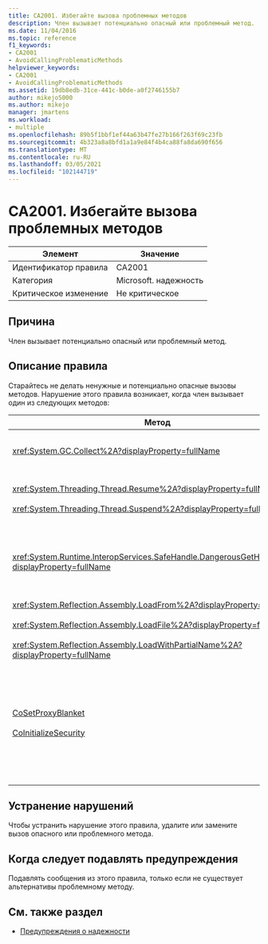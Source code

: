 ```yaml
---
title: CA2001. Избегайте вызова проблемных методов
description: Член вызывает потенциально опасный или проблемный метод.
ms.date: 11/04/2016
ms.topic: reference
f1_keywords:
- CA2001
- AvoidCallingProblematicMethods
helpviewer_keywords:
- CA2001
- AvoidCallingProblematicMethods
ms.assetid: 19db8edb-31ce-441c-b0de-a0f2746155b7
author: mikejo5000
ms.author: mikejo
manager: jmartens
ms.workload:
- multiple
ms.openlocfilehash: 89b5f1bbf1ef44a63b47fe27b166f263f69c23fb
ms.sourcegitcommit: 4b323a8a8bfd1a1a9e84f4b4ca88fa8da690f656
ms.translationtype: MT
ms.contentlocale: ru-RU
ms.lasthandoff: 03/05/2021
ms.locfileid: "102144719"
---
```

# <a name="ca2001-avoid-calling-problematic-methods"></a>CA2001. Избегайте вызова проблемных методов

|Элемент|Значение|
|-|-|
|Идентификатор правила|CA2001|
|Категория|Microsoft. надежность|
|Критическое изменение|Не критическое|

## <a name="cause"></a>Причина

Член вызывает потенциально опасный или проблемный метод.

## <a name="rule-description"></a>Описание правила

Старайтесь не делать ненужные и потенциально опасные вызовы методов. Нарушение этого правила возникает, когда член вызывает один из следующих методов:

|Метод|Описание|
|------------|-----------------|
|<xref:System.GC.Collect%2A?displayProperty=fullName>|Вызов GC. Получение может существенно повлиять на производительность приложения и редко бывает необходимым. Дополнительные сведения см. в записи блога "Mariani's" для [tidbits производительности](/archive/blogs/ricom/when-to-call-gc-collect) на сайте MSDN.|
|<xref:System.Threading.Thread.Resume%2A?displayProperty=fullName><br /><br /><xref:System.Threading.Thread.Suspend%2A?displayProperty=fullName>|Thread. Suspend и Thread. Resume устарели из-за непредсказуемого поведения.  Используйте другие классы в <xref:System.Threading> пространстве имен, такие как <xref:System.Threading.Monitor> , <xref:System.Threading.Mutex> и <xref:System.Threading.Semaphore> , для синхронизации потоков или защиты ресурсов.|
|<xref:System.Runtime.InteropServices.SafeHandle.DangerousGetHandle%2A?displayProperty=fullName>|`DangerousGetHandle`Метод создает угрозу безопасности, поскольку он может возвращать недопустимый обработчик. Дополнительные сведения об `DangerousGetHandle` безопасном использовании метода см. в разделе <xref:System.Runtime.InteropServices.SafeHandle.DangerousAddRef%2A> <xref:System.Runtime.InteropServices.SafeHandle.DangerousRelease%2A> методы и.|
|<xref:System.Reflection.Assembly.LoadFrom%2A?displayProperty=fullName><br /><br /><xref:System.Reflection.Assembly.LoadFile%2A?displayProperty=fullName><br /><br /><xref:System.Reflection.Assembly.LoadWithPartialName%2A?displayProperty=fullName>|Эти методы могут загружать сборки из непредвиденных расположений. Например, см. Дополнительные сведения о методах, которые загружают сборки, в блоге по Сузаннеу .NET CLR Notes, записи блога [LoadFile vs. LoadFrom](/archive/blogs/suzcook/loadfile-vs-loadfrom) и [Выбор контекста привязки](/archive/blogs/suzcook/choosing-a-binding-context) .|
|[CoSetProxyBlanket](/windows/win32/api/combaseapi/nf-combaseapi-cosetproxyblanket)<br /><br />[CoInitializeSecurity](/windows/win32/api/combaseapi/nf-combaseapi-coinitializesecurity)|К моменту, когда пользовательский код начинает выполняться в управляемом процессе, он слишком поздно для надежного вызова `CoSetProxyBlanket` . Среда CLR принимает действия инициализации, которые могут препятствовать выполнению P/Invoke пользователями.<br /><br />Если вам нужно вызывать `CoSetProxyBlanket` для управляемого приложения, рекомендуется запустить процесс с помощью исполняемого файла машинного кода (C++), вызвать `CoSetProxyBlanket` в машинном коде, а затем запустить приложение управляемого кода в процессе. (Не забудьте указать номер версии среды выполнения.)|

## <a name="how-to-fix-violations"></a>Устранение нарушений

Чтобы устранить нарушение этого правила, удалите или замените вызов опасного или проблемного метода.

## <a name="when-to-suppress-warnings"></a>Когда следует подавлять предупреждения

Подавлять сообщения из этого правила, только если не существует альтернативы проблемному методу.

## <a name="see-also"></a>См. также раздел

- [Предупреждения о надежности](/dotnet/fundamentals/code-analysis/quality-rules/reliability-warnings)
